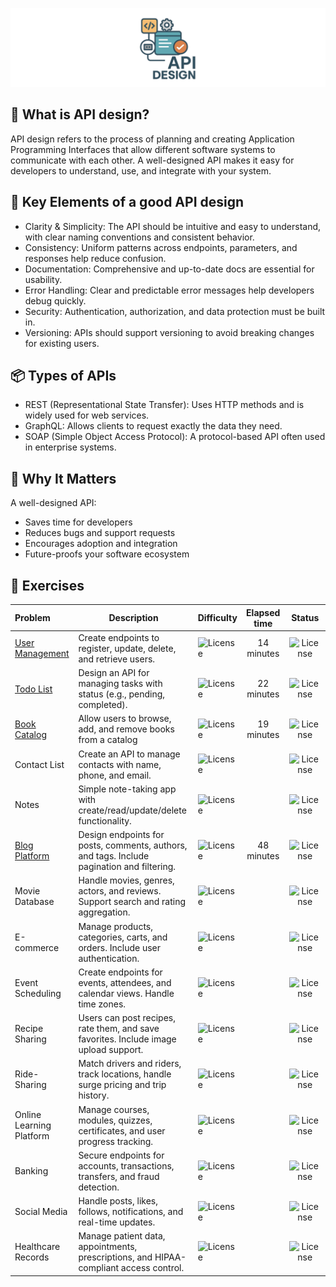 ![API design](assets/api-design.png)

## 🧠 What is API design?
API design refers to the process of planning and creating Application Programming Interfaces that allow different software systems to communicate with each other. A well-designed API makes it easy for developers to understand, use, and integrate with your system.

## 🔧 Key Elements of a good API design
- Clarity & Simplicity: The API should be intuitive and easy to understand, with clear naming conventions and consistent behavior.
- Consistency: Uniform patterns across endpoints, parameters, and responses help reduce confusion.
- Documentation: Comprehensive and up-to-date docs are essential for usability.
- Error Handling: Clear and predictable error messages help developers debug quickly.
- Security: Authentication, authorization, and data protection must be built in.
- Versioning: APIs should support versioning to avoid breaking changes for existing users.

## 📦 Types of APIs
- REST (Representational State Transfer): Uses HTTP methods and is widely used for web services.
- GraphQL: Allows clients to request exactly the data they need.
- SOAP (Simple Object Access Protocol): A protocol-based API often used in enterprise systems.

## 🎯 Why It Matters
A well-designed API:
- Saves time for developers
- Reduces bugs and support requests
- Encourages adoption and integration
- Future-proofs your software ecosystem

## 💪 Exercises

| Problem                                     | Description                                                                                | Difficulty                                              | Elapsed time |                         Status                          |
|:--------------------------------------------|--------------------------------------------------------------------------------------------|:--------------------------------------------------------|:------------:|:-------------------------------------------------------:|
| [User Management](problems/user-management) | Create endpoints to register, update, delete, and retrieve users.                          | ![License](https://img.shields.io/badge/Easy-greenblue) |  14 minutes  | ![License](https://img.shields.io/badge/Done-greenblue) |
| [Todo List](problems/todo-list)             | Design an API for managing tasks with status (e.g., pending, completed).                   | ![License](https://img.shields.io/badge/Easy-greenblue) |  22 minutes  | ![License](https://img.shields.io/badge/Done-greenblue) |
| [Book Catalog](problems/book-catalog)       | Allow users to browse, add, and remove books from a catalog                                | ![License](https://img.shields.io/badge/Easy-greenblue) |  19 minutes  | ![License](https://img.shields.io/badge/Done-greenblue) |
| Contact List                                | Create an API to manage contacts with name, phone, and email.                              | ![License](https://img.shields.io/badge/Easy-greenblue) |              |   ![License](https://img.shields.io/badge/Todo-gray)    |
| Notes                                       | Simple note-taking app with create/read/update/delete functionality.                       | ![License](https://img.shields.io/badge/Easy-greenblue) |              |   ![License](https://img.shields.io/badge/Todo-gray)    |
| [Blog Platform](problems/blog-platform)     | Design endpoints for posts, comments, authors, and tags. Include pagination and filtering. | ![License](https://img.shields.io/badge/Medium-orange)  |  48 minutes  | ![License](https://img.shields.io/badge/Done-greenblue) |
| Movie Database                              | Handle movies, genres, actors, and reviews. Support search and rating aggregation.         | ![License](https://img.shields.io/badge/Medium-orange)  |              |   ![License](https://img.shields.io/badge/Todo-gray)    |
| E-commerce                                  | Manage products, categories, carts, and orders. Include user authentication.               | ![License](https://img.shields.io/badge/Medium-orange)  |              |   ![License](https://img.shields.io/badge/Todo-gray)    |
| Event Scheduling                            | Create endpoints for events, attendees, and calendar views. Handle time zones.             | ![License](https://img.shields.io/badge/Medium-orange)  |              |   ![License](https://img.shields.io/badge/Todo-gray)    |
| Recipe Sharing                              | Users can post recipes, rate them, and save favorites. Include image upload support.       | ![License](https://img.shields.io/badge/Medium-orange)  |              |   ![License](https://img.shields.io/badge/Todo-gray)    |
| Ride-Sharing                                | Match drivers and riders, track locations, handle surge pricing and trip history.          | ![License](https://img.shields.io/badge/Hard-red)       |              |   ![License](https://img.shields.io/badge/Todo-gray)    |
| Online Learning Platform                    | Manage courses, modules, quizzes, certificates, and user progress tracking.                | ![License](https://img.shields.io/badge/Hard-red)       |              |   ![License](https://img.shields.io/badge/Todo-gray)    |
| Banking                                     | Secure endpoints for accounts, transactions, transfers, and fraud detection.               | ![License](https://img.shields.io/badge/Hard-red)       |              |   ![License](https://img.shields.io/badge/Todo-gray)    |
| Social Media                                | Handle posts, likes, follows, notifications, and real-time updates.                        | ![License](https://img.shields.io/badge/Hard-red)       |              |   ![License](https://img.shields.io/badge/Todo-gray)    |
| Healthcare Records                          | Manage patient data, appointments, prescriptions, and HIPAA-compliant access control.      | ![License](https://img.shields.io/badge/Hard-red)       |              |   ![License](https://img.shields.io/badge/Todo-gray)    |